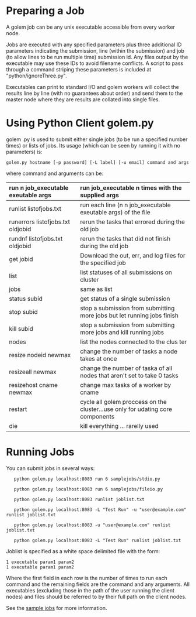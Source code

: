 # Preparing a Job #
A golem job can be any unix executable accessible from every worker node.

Jobs are executed with any specified parameters plus three additional ID parameters indicating the submission, line (within the submission) and job (to allow lines to be run multiple time) submission id.  Any files output by the executable may use these IDs to avoid filename conflicts. A script to pass through a command striping these parameters is included at "python/ignoreThree.py".

Executables can print to standard I/O and golem workers will collect the results line by line (with no guarantees about order) and send them to the master node where they are results are collated into single files.

# Using Python Client golem.py #
golem .py is used to submit either single jobs (to be run a specified number times) or lists of jobs.  Its usage (which can be seen by running it with no parameters) is:

```
golem.py hostname [-p password] [-L label] [-u email] command and args

```
where command and arguments can be:

|run n job\_executable exeutable args | run job\_executable n times with the supplied args|
|:------------------------------------|:--------------------------------------------------|
|runlist listofjobs.txt               | run each line (n n job\_executable exeutable args) of the file|
|runerrors listofjobs.txt oldjobid    | rerun the tasks that errored during the old job   |
|rundnf listofjobs.txt oldjobid       | rerun the tasks that did not finish during the old job|
|get jobid                            | Download the out, err, and log files for the specified job|
|list                                 | list statuses of all submissions on cluster       |
|jobs                                 | same as list                                      |
|status subid                         | get status of a single submission                 |
|stop subid                           | stop a submission from submitting more jobs but let running jobs finish|
|kill subid                           | stop a submission from submitting more jobs and kill running jobs|
|nodes                                | list the nodes connected to the clus  ter         |
|resize nodeid newmax                 | change the number of tasks a node takes at once   |
|resizeall newmax                     | change the number of taska of all nodes that aren't set to take 0 tasks|
|resizehost cname newmax              | change max tasks of a worker by cname             |
|restart                              | cycle all golem proccess on the cluster...use only for udating core components|
|die                                  | kill everything ... rarelly used                  |



# Running Jobs #
You can submit jobs in several ways:
```
   python golem.py localhost:8083 run 6 samplejobs/stdio.py

   python golem.py localhost:8083 run 6 samplejobs/fileio.py

   python golem.py localhost:8083 runlist joblist.txt

   python golem.py localhost:8083 -L "Test Run" -u "user@example.com" runlist joblist.txt

   python golem.py localhost:8083 -u "user@example.com" runlist joblist.txt

   python golem.py localhost:8083 -L "Test Run" runlist joblist.txt
```

Joblist is specified as a white space delimited file  with the form:
```
1 executable param1 param2
1 executable param1 param2
```

Where the first field in each row is the number of times to run each command and the remaining fields are the command and any arguments. All executables (excluding those in the path of the user running the client nodes) and files should be referred to by their full path on the client nodes.

See the [sample jobs](http://code.google.com/p/golem/source/browse/#hg%2Fsrc%2Fsamplejobs) for more information.